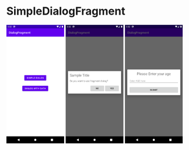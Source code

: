 # SimpleDialogFragment

<img alt="Ezatpanah Simple Dialog Fragment" src="1.png" width="30%">


<img alt="Ezatpanah Simple Dialog Fragment" src="2.png" width="30%">


<img alt="Ezatpanah Simple Dialog Fragment" src="3.png" width="30%">
